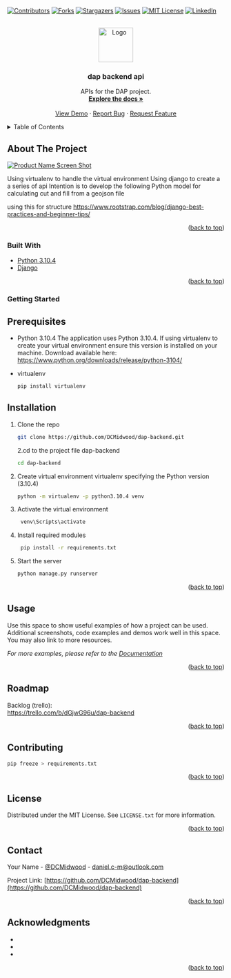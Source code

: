 <div id="top"></div>

[![Contributors][contributors-shield]][contributors-url]
[![Forks][forks-shield]][forks-url]
[![Stargazers][stars-shield]][stars-url]
[![Issues][issues-shield]][issues-url]
[![MIT License][license-shield]][license-url]
[![LinkedIn][linkedin-shield]][linkedin-url]

<!-- PROJECT LOGO -->
<br />
<div align="center">
  <a href="https://github.com/DCMidwood/dap-backend">
    <img src="images/logo.png" alt="Logo" width="80" height="80">
  </a>

<h3 align="center">dap backend api</h3>

  <p align="center">
    APIs for the DAP project.
    <br />
    <a href="https://github.com/DCMidwood/dap-backend"><strong>Explore the docs »</strong></a>
    <br />
    <br />
    <a href="https://github.com/DCMidwood/dap-backend">View Demo</a>
    ·
    <a href="https://github.com/DCMidwood/dap-backend/issues">Report Bug</a>
    ·
    <a href="https://github.com/DCMidwood/dap-backend/issues">Request Feature</a>
  </p>
</div>

<!-- TABLE OF CONTENTS -->
<details>
  <summary>Table of Contents</summary>
  <ol>
    <li>
      <a href="#about-the-project">About The Project</a>
      <ul>
        <li><a href="#built-with">Built With</a></li>
      </ul>
    </li>
    <li>
      <a href="#getting-started">Getting Started</a>
      <ul>
        <li><a href="#prerequisites">Prerequisites</a></li>
        <li><a href="#installation">Installation</a></li>
      </ul>
    </li>
    <li><a href="#usage">Usage</a></li>
    <li><a href="#roadmap">Roadmap</a></li>
    <li><a href="#contributing">Contributing</a></li>
    <li><a href="#license">License</a></li>
    <li><a href="#contact">Contact</a></li>
    <li><a href="#acknowledgments">Acknowledgments</a></li>
  </ol>
</details>

<!-- ABOUT THE PROJECT -->

## About The Project

[![Product Name Screen Shot][product-screenshot]](https://example.com)

Using virtualenv to handle the virtual environment
Using django to create a a series of api
Intention is to develop the following
Python model for calculating cut and fill from a geojson file

using this for structure
https://www.rootstrap.com/blog/django-best-practices-and-beginner-tips/

<p align="right">(<a href="#top">back to top</a>)</p>

### Built With

- [Python 3.10.4](https://www.python.org/downloads/release/python-3104/)
- [Django](https://www.djangoproject.com/)

<p align="right">(<a href="#top">back to top</a>)</p>

<!-- GETTING STARTED -->

### Getting Started

## Prerequisites

- Python 3.10.4
  The application uses Python 3.10.4. If using virtualenv to create your virtual environment ensure this version is installed on your machine. Download available here:
  https://www.python.org/downloads/release/python-3104/

- virtualenv
  ```bash
  pip install virtualenv
  ```

## Installation

1. Clone the repo
   ```sh
   git clone https://github.com/DCMidwood/dap-backend.git
   ```
   2.cd to the project file dap-backend
   ```bash
   cd dap-backend
   ```
2. Create virtual environment virtualenv specifying the Python version (3.10.4)
   ```bash
   python -m virtualenv -p python3.10.4 venv
   ```
3. Activate the virtual environment

   ```bash
    venv\Scripts\activate
   ```

4. Install required modules

   ```bash
    pip install -r requirements.txt
   ```

5. Start the server

   ```bash
   python manage.py runserver
   ```

   <p align="right">(<a href="#top">back to top</a>)</p>

<!-- USAGE EXAMPLES -->

## Usage

Use this space to show useful examples of how a project can be used. Additional screenshots, code examples and demos work well in this space. You may also link to more resources.

_For more examples, please refer to the [Documentation](https://example.com)_

<p align="right">(<a href="#top">back to top</a>)</p>

<!-- ROADMAP -->

## Roadmap

Backlog (trello):<br/>
https://trello.com/b/dGjwG96u/dap-backend

<p align="right">(<a href="#top">back to top</a>)</p>

<!-- CONTRIBUTING -->

## Contributing

```bash
pip freeze > requirements.txt
```

<p align="right">(<a href="#top">back to top</a>)</p>

<!-- LICENSE -->

## License

Distributed under the MIT License. See `LICENSE.txt` for more information.

<p align="right">(<a href="#top">back to top</a>)</p>

<!-- CONTACT -->

## Contact

Your Name - [@DCMidwood](https://twitter.com/DCMidwood) - daniel.c-m@outlook.com

Project Link: [https://github.com/DCMidwood/dap-backend](https://github.com/DCMidwood/dap-backend)

<p align="right">(<a href="#top">back to top</a>)</p>

<!-- ACKNOWLEDGMENTS -->

## Acknowledgments

- []()
- []()
- []()

<p align="right">(<a href="#top">back to top</a>)</p>

<!-- MARKDOWN LINKS & IMAGES -->
<!-- https://www.markdownguide.org/basic-syntax/#reference-style-links -->

[contributors-shield]: https://img.shields.io/github/contributors/DCMidwood/dap-backend.svg?style=for-the-badge
[contributors-url]: https://github.com/DCMidwood/dap-backend/graphs/contributors
[forks-shield]: https://img.shields.io/github/forks/DCMidwood/dap-backend.svg?style=for-the-badge
[forks-url]: https://github.com/DCMidwood/dap-backend/network/members
[stars-shield]: https://img.shields.io/github/stars/DCMidwood/dap-backend.svg?style=for-the-badge
[stars-url]: https://github.com/DCMidwood/dap-backend/stargazers
[issues-shield]: https://img.shields.io/github/issues/DCMidwood/dap-backend.svg?style=for-the-badge
[issues-url]: https://github.com/DCMidwood/dap-backend/issues
[license-shield]: https://img.shields.io/github/license/DCMidwood/dap-backend.svg?style=for-the-badge
[license-url]: https://github.com/DCMidwood/dap-backend/blob/master/LICENSE.txt
[linkedin-shield]: https://img.shields.io/badge/-LinkedIn-black.svg?style=for-the-badge&logo=linkedin&colorB=555
[linkedin-url]: https://www.linkedin.com/in/danielcm1/
[product-screenshot]: images/screenshot.png
